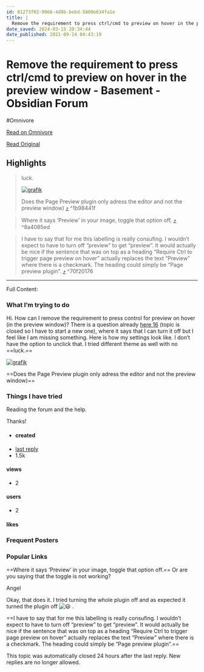 ```yaml
---
id: 81273f02-9966-4d8b-bebd-5800e634fa1e
title: |
  Remove the requirement to press ctrl/cmd to preview on hover in the preview window - Basement - Obsidian Forum
date_saved: 2024-03-15 20:34:44
date_published: 2021-09-14 04:43:19
---
```


# Remove the requirement to press ctrl/cmd to preview on hover in the preview window - Basement - Obsidian Forum
#Omnivore

[Read on Omnivore](https://omnivore.app/me/remove-the-requirement-to-press-ctrl-cmd-to-preview-on-hover-in--18e44aeb667)

[Read Original](https://forum.obsidian.md/t/remove-the-requirement-to-press-ctrl-cmd-to-preview-on-hover-in-the-preview-window/24139)

## Highlights

> luck.
> 
> [![grafik](https://proxy-prod.omnivore-image-cache.app/690x420,sESVV3igKmJFPmSDZWuR_wWpzVHHsFnwXirUndxUujQA/https://forum.obsidian.md/uploads/default/optimized/3X/f/c/fce087c925f4b18cd99da1fca6017e1006d8b681_2_690x420.png)](https://forum.obsidian.md/uploads/default/original/3X/f/c/fce087c925f4b18cd99da1fca6017e1006d8b681.png "grafik")
> 
> Does the Page Preview plugin only adress the editor and not the preview window) [⤴️](https://omnivore.app/me/remove-the-requirement-to-press-ctrl-cmd-to-preview-on-hover-in--18e44aeb667#1b98441f-a783-44f8-b6f0-35e715d7c14e)  ^1b98441f

> Where it says ‘Preview’ in your image, toggle that option off. [⤴️](https://omnivore.app/me/remove-the-requirement-to-press-ctrl-cmd-to-preview-on-hover-in--18e44aeb667#8a4085ed-2dac-4127-b963-5d339d99d2fa)  ^8a4085ed

> I have to say that for me this labelling is really consufing. I wouldn’t expect to have to turn off “preview” to get “preview”. It would actually be nice if the sentence that was on top as a heading “Require Ctrl to trigger page preview on hover” actually replaces the text “Preview” where there is a checkmark. The heading could simply be “Page preview plugin”. [⤴️](https://omnivore.app/me/remove-the-requirement-to-press-ctrl-cmd-to-preview-on-hover-in--18e44aeb667#70f20176-52c2-4a5a-ba63-8a1d02c495cd)  ^70f20176


--- 

Full Content: 

### [](#what-im-trying-to-do-1)What I’m trying to do

Hi. How can I remove the requirement to press control for preview on hover (in the preview window)? There is a question already [here 16](https://forum.obsidian.md/t/how-can-i-configure-page-preview-do-not-require-ctrl-cmd-on-hover-in-preview-mode/18557) (topic is closed so I have to start a new one), where it says that I can turn it off but I feel like I am missing something. Here is how my settings look like. I don’t have the option to unclick that. I tried different theme as well with no ==luck.==

[![grafik](https://proxy-prod.omnivore-image-cache.app/690x420,sESVV3igKmJFPmSDZWuR_wWpzVHHsFnwXirUndxUujQA/https://forum.obsidian.md/uploads/default/optimized/3X/f/c/fce087c925f4b18cd99da1fca6017e1006d8b681_2_690x420.png)](https://forum.obsidian.md/uploads/default/original/3X/f/c/fce087c925f4b18cd99da1fca6017e1006d8b681.png "grafik")

==Does the Page Preview plugin only adress the editor and not the preview window)==

### [](#things-i-have-tried-2)Things I have tried

Reading the forum and the help.

Thanks!

* #### created
* [ last reply ](https://forum.obsidian.md/t/remove-the-requirement-to-press-ctrl-cmd-to-preview-on-hover-in-the-preview-window/24139/4)
* 1.5k  
#### views
* 2  
#### users
* 2  
#### likes

### Frequent Posters

### Popular Links

==Where it says ‘Preview’ in your image, toggle that option off.== Or are you saying that the toggle is not working?

Angel

Okay, that does it. I tried turning the whole plugin off and as expected it turned the plugin off ![:smiley:](https://proxy-prod.omnivore-image-cache.app/0x0,sxb1sOiBMk5grX3x7PGZBDWT7bSOREZst6FtH_b8PG6I/https://forum.obsidian.md/images/emoji/apple/smiley.png?v=10 ":smiley:") .

==I have to say that for me this labelling is really consufing. I wouldn’t expect to have to turn off “preview” to get “preview”. It would actually be nice if the sentence that was on top as a heading “Require Ctrl to trigger page preview on hover” actually replaces the text “Preview” where there is a checkmark. The heading could simply be “Page preview plugin”.==

This topic was automatically closed 24 hours after the last reply. New replies are no longer allowed.
